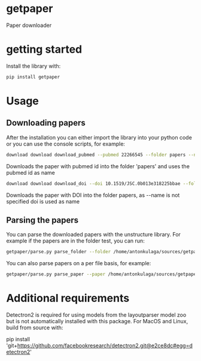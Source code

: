 # getpaper
Paper downloader

# getting started

Install the library with:
```bash
pip install getpaper
```

# Usage
## Downloading papers

After the installation you can either import the library into your python code or you can use the console scripts, for example:
```bash
download download download_pubmed --pubmed 22266545 --folder papers --name pmid
```
Downloads the paper with pubmed id into the folder 'papers' and uses the pubmed id as name
```bash
download download download_doi --doi 10.1519/JSC.0b013e318225bbae --folder papers
```
Downloads the paper with DOI into the folder papers, as --name is not specified doi is used as name

## Parsing the papers

You can parse the downloaded papers with the unstructure library. For example if the papers are in the folder test, you can run:
```bash
getpaper/parse.py parse_folder --folder /home/antonkulaga/sources/getpaper/test
```
You can also parse papers on a per file basis, for example:
```bash
getpaper/parse.py parse_paper --paper /home/antonkulaga/sources/getpaper/test/22266545.pdf
```

# Additional requirements

Detectron2 is required for using models from the layoutparser model zoo but is not automatically installed with this package. 
For MacOS and Linux, build from source with:

pip install 'git+https://github.com/facebookresearch/detectron2.git@e2ce8dc#egg=detectron2'